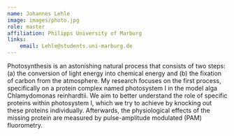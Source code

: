 ```yaml
---
name: Johannes Lehle
image: images/photo.jpg
role: master
affiliation: Philipps University of Marburg
links:
    email: Lehle@students.uni-marburg.de
---
```


Photosynthesis is an astonishing natural process that consists of two steps: (a) the
conversion of light energy into chemical energy and (b) the fixation of carbon from the
atmosphere. My research focuses on the first process, specifically on a protein complex
named photosystem I in the model alga Chlamydomonas reinhardtii.
We aim to better understand the role of specific proteins within photosystem I, which we
try to achieve by knocking out these proteins individually. Afterwards, the physiological
effects of the missing protein are measured by pulse-amplitude modulated (PAM)
fluorometry.